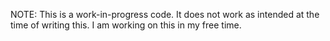 NOTE: This is a work-in-progress code. It does not work as intended at the time of writing this. I am working on this in my free time. 

